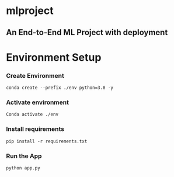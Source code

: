 # mlproject
## An End-to-End ML Project with deployment

# Environment Setup

### Create Environment
```conda create --prefix ./env python=3.8 -y```

### Activate environment
```Conda activate ./env```

### Install requirements

```pip install -r requirements.txt```

### Run the App

```python app.py```